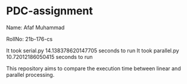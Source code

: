 # PDC-assignment
Name: Afaf Muhammad

RollNo: 21b-176-cs

It took serial.py 14.138378620147705 seconds to run It took parallel.py 10.72012186050415 seconds to run

This repository aims to compare the execution time between linear and parallel processing.
